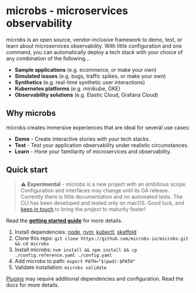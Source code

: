 # microbs - microservices observability

microbs is an open source, vendor-inclusive framework to demo, test, or learn about microservices observability. With little configuration and one command, you can automatically deploy a tech stack with your choice of any combination of the following...

- **Sample applications** (e.g. ecommerce, or make your own)
- **Simulated issues** (e.g. bugs, traffic spikes, or make your own)
- **Synthetics** (e.g. real-time synthetic user interactions)
- **Kubernetes platforms** (e.g. minikube, GKE)
- **Observability solutions** (e.g. Elastic Cloud, Grafana Cloud)


## Why microbs

microbs creates immersive experiences that are ideal for several use cases:

- **Demo** - Create interactive stories with your tech stacks.
- **Test** - Test your application observability under realistic circumstances.
- **Learn** - Hone your familiarity of microservices and observability.


## Quick start

> ⚠️ **Experimental** - microbs is a new project with an ambitious scope. Configuration and interfaces may change until its GA release. Currently there is little documentation and no automated tests. The CLI has been developed and tested only on macOS. Good luck, and [keep in touch](https://github.com/microbs-io/microbs/issues) to bring the project to maturity faster!

Read the [**getting started guide**](https://microbs.io/docs/overview/getting-started/) for more details.

1. Install dependencies: [node](https://nodejs.org/en/download/), [nvm](https://github.com/nvm-sh/nvm), [kubectl](https://kubernetes.io/docs/tasks/tools/), [skaffold](https://skaffold.dev/docs/install/)
2. Clone this repo: `git clone https://github.com/microbs-io/microbs.git && cd microbs`
3. Install microbs: `nvm install && npm install && cp ./config.reference.yaml ./config.yaml`
4. Add microbs to path: `export PATH="$(pwd):$PATH"`
5. Validate installation: `microbs validate`

[Plugins](https://microbs.io/docs/plugins/) may require additional dependencies and configuration. Read the docs for more details.

